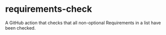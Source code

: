 # requirements-check
A GitHub action that checks that all non-optional Requirements in a list have been checked.
